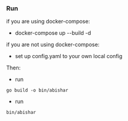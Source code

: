 ### Run

if you are using docker-compose:
 - docker-compose up --build -d

if you are not using docker-compose:
 - set up config.yaml to your own local config

Then:
 - run 
 ```
 go build -o bin/abishar
 ```
 - run 
 ```
 bin/abishar
 ```


